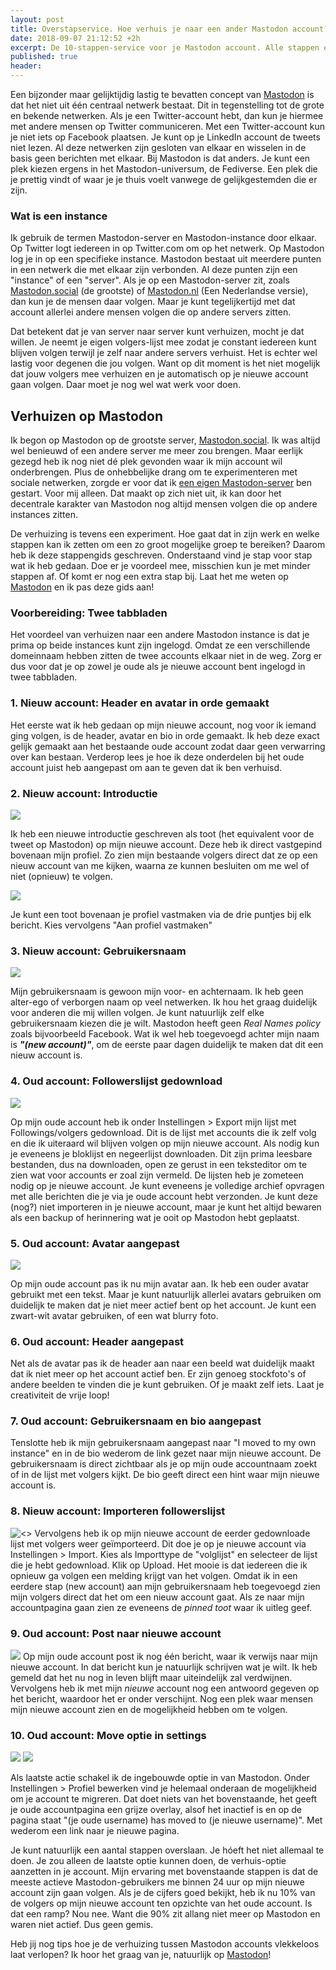 ```yaml
---
layout: post
title: Overstapservice. Hoe verhuis je naar een ander Mastodon account?
date: 2018-09-07 21:12:52 +2h
excerpt: De 10-stappen-service voor je Mastodon account. Alle stappen en ideeën op een rij.
published: true
header:
---
```

Een bijzonder maar gelijktijdig lastig te bevatten concept van [Mastodon](/Mastodon/) is dat het niet uit één centraal netwerk bestaat. Dit in tegenstelling tot de grote en bekende netwerken. Als je een Twitter-account hebt, dan kun je hiermee met andere mensen op Twitter communiceren. Met een Twitter-account kun je niet iets op Facebook plaatsen. Je kunt op je LinkedIn account de tweets niet lezen. Al deze netwerken zijn gesloten van elkaar en wisselen in de basis geen berichten met elkaar. Bij Mastodon is dat anders. Je kunt een plek kiezen ergens in het Mastodon-universum, de Fediverse. Een plek die je prettig vindt of waar je je thuis voelt vanwege de gelijkgestemden die er zijn. 

### Wat is een instance
Ik gebruik de termen Mastodon-server en Mastodon-instance door elkaar. Op Twitter logt iedereen in op Twitter.com om op het netwerk. Op Mastodon log je in op een specifieke instance. Mastodon bestaat uit meerdere punten in een netwerk die met elkaar zijn verbonden. Al deze punten zijn een "instance" of een "server".
Als je op een Mastodon-server zit, zoals [Mastodon.social](https://mastodon.social) (de grootste) of [Mastodon.nl](https://mastodon.nl) (Een Nederlandse versie), dan kun je de mensen daar volgen. Maar je kunt tegelijkertijd met dat account allerlei andere mensen volgen die op andere servers zitten. 

Dat betekent dat je van server naar server kunt verhuizen, mocht je dat willen. Je neemt je eigen volgers-lijst mee zodat je constant iedereen kunt blijven volgen terwijl je zelf naar andere servers verhuist. Het is echter wel lastig voor degenen die jou volgen. Want op dit moment is het niet mogelijk dat jouw volgers mee verhuizen en je automatisch op je nieuwe account gaan volgen. Daar moet je nog wel wat werk voor doen. 

## Verhuizen op Mastodon
Ik begon op Mastodon op de grootste server, [Mastodon.social](https://mastodon.social). Ik was altijd wel benieuwd of een andere server me meer zou brengen. Maar eerlijk gezegd heb ik nog niet dé plek gevonden waar ik mijn account wil onderbrengen. Plus de onhebbelijke drang om te experimenteren met sociale netwerken, zorgde er voor dat ik [een eigen Mastodon-server](/Nieuw-Mastodon-account/) ben gestart. Voor mij alleen. Dat maakt op zich niet uit, ik kan door het decentrale karakter van Mastodon nog altijd mensen volgen die op andere instances zitten. 

De verhuizing is tevens een experiment. Hoe gaat dat in zijn werk en welke stappen kan ik zetten om een zo groot mogelijke groep te bereiken? Daarom heb ik deze stappengids geschreven. Onderstaand vind je stap voor stap wat ik heb gedaan. Doe er je voordeel mee, misschien kun je met minder stappen af. Of komt er nog een extra stap bij. Laat het me weten op [Mastodon](https://me.frankmeeuwsen.xyz/@frank) en ik pas deze gids aan!

### Voorbereiding: Twee tabbladen
Het voordeel van verhuizen naar een andere Mastodon instance is dat je prima op beide instances kunt zijn ingelogd. Omdat ze een verschillende domeinnaam hebben zitten de twee accounts elkaar niet in de weg. Zorg er dus voor dat je op zowel je oude als je nieuwe account bent ingelogd in twee tabbladen.

### 1. Nieuw account: Header en avatar in orde gemaakt
Het eerste wat ik heb gedaan op mijn nieuwe account, nog voor ik iemand ging volgen, is de header, avatar en bio in orde gemaakt. Ik heb deze exact gelijk gemaakt aan het bestaande oude account zodat daar geen verwarring over kan bestaan. Verderop lees je hoe ik deze onderdelen bij het oude account juist heb aangepast om aan te geven dat ik ben verhuisd. 

### 2. Nieuw account: Introductie
![](../images/mastodon-pinned-toot.jpg)

Ik heb een nieuwe introductie geschreven als toot (het equivalent voor de tweet op Mastodon) op mijn nieuwe account. Deze heb ik direct vastgepind bovenaan mijn profiel. Zo zien mijn bestaande volgers direct dat ze op een nieuw account van me kijken, waarna ze kunnen besluiten om me wel of niet (opnieuw) te volgen.

![](../images/mastodon-how-to-pin-toot.jpg)

Je kunt een toot bovenaan je profiel vastmaken via de drie puntjes bij elk bericht. Kies vervolgens "Aan profiel vastmaken"


### 3. Nieuw account: Gebruikersnaam
![](../images/mastodon-new-account.jpg)

Mijn gebruikersnaam is gewoon mijn voor- en achternaam. Ik heb geen alter-ego of verborgen naam op veel netwerken. Ik hou het graag duidelijk voor anderen die mij willen volgen. Je kunt natuurlijk zelf elke gebruikersnaam kiezen die je wilt. Mastodon heeft geen *Real Names policy* zoals bijvoorbeeld Facebook. Wat ik wel heb toegevoegd achter mijn naam is ***"(new account)"***, om de eerste paar dagen duidelijk te maken dat dit een nieuw account is.



### 4. Oud account: Followerslijst gedownload

![](../images/mastodon-export-followers.jpg)

Op mijn oude account heb ik onder Instellingen > Export mijn lijst met Followings/volgers gedownload. Dit is de lijst met accounts die ik zelf volg en die ik uiteraard wil blijven volgen op mijn nieuwe account. Als nodig kun je eveneens je bloklijst en negeerlijst downloaden. Dit zijn prima leesbare bestanden, dus na downloaden, open ze gerust in een teksteditor om te zien wat voor accounts er zoal zijn vermeld. De lijsten heb je zometeen nodig op je nieuwe account. 
Je kunt eveneens je volledige archief opvragen met alle berichten die je via je oude account hebt verzonden. Je kunt deze (nog?) niet importeren in je nieuwe account, maar je kunt het altijd bewaren als een backup of herinnering wat je ooit op Mastodon hebt geplaatst.


### 5. Oud account: Avatar aangepast

![](../images/mastodon-old-account.jpg)

Op mijn oude account pas ik nu mijn avatar aan. Ik heb een ouder avatar gebruikt met een tekst. Maar je kunt natuurlijk allerlei avatars gebruiken om duidelijk te maken dat je niet meer actief bent op het account. Je kunt een zwart-wit avatar gebruiken, of een wat blurry foto.

### 6. Oud account: Header aangepast
Net als de avatar pas ik de header aan naar een beeld wat duidelijk maakt dat ik niet meer op het account actief ben. Er zijn genoeg stockfoto's of andere beelden te vinden die je kunt gebruiken. Of je maakt zelf iets. Laat je creativiteit de vrije loop!

### 7. Oud account: Gebruikersnaam en bio aangepast
Tenslotte heb ik mijn gebruikersnaam aangepast naar "I moved to my own instance" en in de bio wederom de link gezet naar mijn nieuwe account. De gebruikersnaam is direct zichtbaar als je op mijn oude accountnaam zoekt of in de lijst met volgers kijkt. De bio geeft direct een hint waar mijn nieuwe account is. 

### 8. Nieuw account: Importeren followerslijst

![<>](../images/mastodon-import-followers.jpg)
Vervolgens heb ik op mijn nieuwe account de eerder gedownloade lijst met volgers weer geïmporteerd. Dit doe je op je nieuwe account via Instellingen > Import. Kies als Importtype de "volglijst" en selecteer de lijst die je hebt gedownload. Klik op Upload. Het mooie is dat iedereen die ik opnieuw ga volgen een melding krijgt van het volgen. Omdat ik in een eerdere stap (new account) aan mijn gebruikersnaam heb toegevoegd zien mijn volgers direct dat het om een nieuw account gaat. Als ze naar mijn accountpagina gaan zien ze eveneens de _pinned toot_ waar ik uitleg geef. 

### 9. Oud account: Post naar nieuwe account

![](../images/mastodon-move-message.jpg)
Op mijn oude account post ik nog één bericht, waar ik verwijs naar mijn nieuwe account. In dat bericht kun je natuurlijk schrijven wat je wilt. Ik heb gemeld dat het nu nog in leven blijft maar uiteindelijk zal verdwijnen. Vervolgens heb ik met mijn _nieuwe_ account nog een antwoord gegeven op het bericht, waardoor het er onder verschijnt. Nog een plek waar mensen mijn nieuwe account zien en de mogelijkheid hebben om te volgen.

### 10. Oud account: Move optie in settings

![](../images/mastodon-configure-move.jpg)
![](../images/mastodon-moved-instance.jpg)

Als laatste actie schakel ik de ingebouwde optie in van Mastodon. Onder Instellingen > Profiel bewerken vind je helemaal onderaan de mogelijkheid om je account te migreren. Dat doet niets van het bovenstaande, het geeft je oude accountpagina een grijze overlay, alsof het inactief is en op de pagina staat "(je oude username) has moved to (je nieuwe username)". Met wederom een link naar je nieuwe pagina.

Je kunt natuurlijk een aantal stappen overslaan. Je hóeft het niet allemaal te doen. Je zou alleen de laatste optie kunnen doen, de verhuis-optie aanzetten in je account. Mijn ervaring met bovenstaande stappen is dat de meeste actieve Mastodon-gebruikers me binnen 24 uur op mijn nieuwe account zijn gaan volgen. Als je de cijfers goed bekijkt, heb ik nu 10% van de volgers op mijn nieuwe account ten opzichte van het oude account. Is dat een ramp? Nou nee. Want die 90% zit allang niet meer op Mastodon en waren niet actief. Dus geen gemis. 

Heb jij nog tips hoe je de verhuizing tussen Mastodon accounts vlekkeloos laat verlopen? Ik hoor het graag van je, natuurlijk op [Mastodon](https://me.frankmeeuwsen.xyz/@frank)!